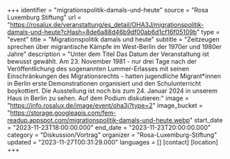 +++
identifier = "migrationspolitik-damals-und-heute"
source = "Rosa Luxemburg Stiftung"
url = "https://rosalux.de/veranstaltung/es_detail/OHA3J/migrationspolitik-damals-und-heute?cHash=8de6a88d46b9df00ab6d1cf16f05109b"
type = "event"
title = "Migrationspolitik damals und heute"
subtitle = "Zeitzeugen sprechen über migrantische Kämpfe im West-Berlin der 1970er und 1980er Jahre"
description = "Unter dem Titel 
Das Datum der Veranstaltung ist bewusst gewählt. Am 23. November 1981 - nur drei Tage nach der Veröffentlichung des sogenannten Lummer-Erlasses mit seinen Einschränkungen des Migrationsrechts - hatten jugendliche Migrant*innen in Berlin erste Demonstrationen organisiert und den Schulunterricht boykottiert.
Die Ausstellung ist noch bis zum 24. Januar 2024 in unserem Haus in Berlin zu sehen.
Auf dem Podium diskutieren:"
image = "https://info.rosalux.de/image/event/oha3j?type=2"
image_bucket = "https://storage.googleapis.com/fem-readup.appspot.com/migrationspolitik-damals-und-heute.webp"
start_date = "2023-11-23T18:00:00.000"
end_date = "2023-11-23T20:00:00.000"
category = "Diskussion/Vortrag"
organizer = "Rosa-Luxemburg-Stiftung"
updated = "2023-11-27T00:31:29.000"
languages = []
[contact]
[location]
+++